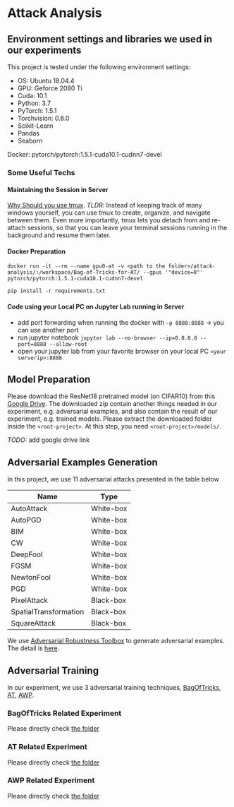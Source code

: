 # Attack Analysis

## Environment settings and libraries we used in our experiments

This project is tested under the following environment settings:
- OS: Ubuntu 18.04.4
- GPU: Geforce 2080 Ti
- Cuda: 10.1
- Python: 3.7
- PyTorch: 1.5.1
- Torchvision: 0.6.0
- Scikit-Learn
- Pandas
- Seaborn

Docker: pytorch/pytorch:1.5.1-cuda10.1-cudnn7-devel

### Some Useful Techs

#### Maintaining the Session in Server
[Why Should you use tmux](https://medium.com/@brindelle/why-should-you-learn-tmux-7a55cfb5668f). *TLDR*: Instead of keeping track of many windows yourself, you can use tmux to create, organize, and navigate between them. Even more importantly, tmux lets you detach from and re-attach sessions, so that you can leave your terminal sessions running in the background and resume them later.


#### Docker Preparation

```
docker run -it --rm --name gpu0-at -v <path to the folder>/attack-analysis/:/workspace/Bag-of-Tricks-for-AT/ --gpus '"device=0"' pytorch/pytorch:1.5.1-cuda10.1-cudnn7-devel

pip install -r requirements.txt
```

#### Code using your Local PC on Jupyter Lab running in Server
* add port forwarding when running the docker with `-p 8888:8888` -> you can use another port
* run jupyter notebook `jupyter lab --no-browser --ip=0.0.0.0 --port=8888 --allow-root`
* open your jupyter lab from your favorite browser on your local PC `<your serverip>:8888`



## Model Preparation
Please download the ResNet18 pretrained model (on CIFAR10) from this [Google Drive](). The downloaded zip contain another things needed in our experiment, e.g. adversarial examples, and also contain the result of our experiment, e.g. trained models.
Please extract the downloaded folder inside the `<root-project>`. At this step, you need `<root-project>/models/`.

*TODO:* add google drive link

## Adversarial Examples Generation 

In this project, we use 11 adversarial attacks presented in the table below

|Name|Type|
|---|---|
|AutoAttack|White-box|
|AutoPGD|White-box|
|BIM|White-box|
|CW|White-box|
|DeepFool|White-box|
|FGSM|White-box|
|NewtonFool|White-box|
|PGD|White-box|
|PixelAttack|Black-box|
|SpatialTransformation|Black-box|
|SquareAttack|Black-box|

We use [Adversarial Robustness Toolbox](https://github.com/Trusted-AI/adversarial-robustness-toolbox) to generate adversarial examples.
The detail is [here](https://github.com/mhilmiasyrofi/attack-analysis/tree/master/adversarial-robustness-toolbox).

## Adversarial Training

In our experiment, we use 3 adversarial training techniques, [BagOfTricks](https://arxiv.org/abs/2010.00467), [AT](https://arxiv.org/pdf/2002.11569.pdf), [AWP](https://arxiv.org/pdf/2004.05884.pdf).

### BagOfTricks Related Experiment

Please directly check [the folder](https://github.com/mhilmiasyrofi/attack-analysis/tree/master/Bag-of-Tricks-for-AT)

### AT Related Experiment

Please directly check [the folder](https://github.com/mhilmiasyrofi/attack-analysis/tree/master/robust_overfitting)

### AWP Related Experiment

Please directly check [the folder](https://github.com/mhilmiasyrofi/attack-analysis/tree/master/AWP)

